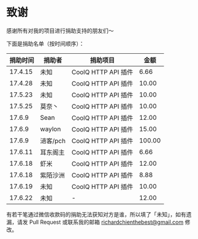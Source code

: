 # 致谢

感谢所有对我的项目进行捐助支持的朋友们～

下面是捐助名单（按时间顺序）：

| 捐助时间 | 捐助者 | 捐助项目 | 金额 |
| ------- | ------ | ------- | ---- |
| 17.4.15 | 未知 | CoolQ HTTP API 插件 | 6.66 |
| 17.4.28 | 未知 | CoolQ HTTP API 插件 | 10.00 |
| 17.5.23 | 未知 | CoolQ HTTP API 插件 | 10.00 |
| 17.5.25 | 莫奈丶 | CoolQ HTTP API 插件 | 10.00 |
| 17.6.9 | Sean | CoolQ HTTP API 插件 | 12.00 |
| 17.6.9 | waylon | CoolQ HTTP API 插件 | 15.00 |
| 17.6.9 | 濄客/pch | CoolQ HTTP API 插件 | 100.00 |
| 17.6.11 | 耳东阁主 | CoolQ HTTP API 插件 | 6.66 |
| 17.6.18 | 虾米 | CoolQ HTTP API 插件 | 12.00 |
| 17.6.18 | 紫陌沙洲 | CoolQ HTTP API 插件 | 8.88 |
| 17.6.19 | 未知 | CoolQ HTTP API 插件 | 10.00 |
| 17.6.22 | 未知 | - | 12.00 |

有若干笔通过微信收款码的捐助无法获知对方是谁，所以填了「未知」，如有遗漏，请发 Pull Request 或联系我的邮箱 richardchienthebest@gmail.com 修改。

